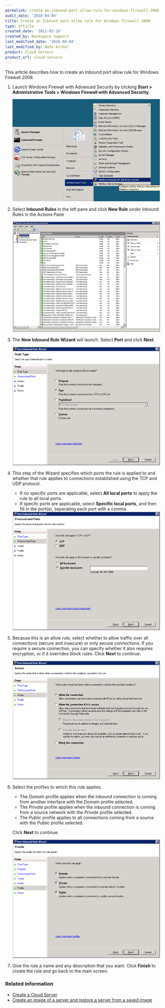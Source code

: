 ```yaml
---
permalink: create-an-inbound-port-allow-rule-for-windows-firewall-2008
audit_date: '2018-04-04'
title: Create an Inbound port allow rule for Windows Firewall 2008
type: article
created_date: '2011-03-16'
created_by: Rackspace Support
last_modified_date: '2018-04-04'
last_modified_by: Nate Archer
product: Cloud Servers
product_url: cloud-servers
---
```


This article describes how to create an Inbound port allow rule for Windows Firewall 2008. 

1. Launch Windows Firewall with Advanced Security by clicking **Start > Administrative Tools > Windows Firewall with Advanced Security**.

   <img src="firewalllaunch.png" alt="" title="">

2. Select **Inbound Rules** in the left pane and click **New Rule** under Inbound Rules in the Actions Pane

   <img src="inboundrule.png" alt="" title="">

3. The **New Inbound Rule Wizard** will launch. Select **Port** and click **Next**.

   <img src="inboundport1.png" alt="" title="">

4. This step of the Wizard specifies which ports the rule is applied to and whether that rule applies to connections established using the TCP and UDP protocol. 

   - If *no* specific ports are applicable, select **All local ports** to apply the rule to all local ports.
   - If specifc ports are applicable, select **Specific local ports**, and then fill in the port(s), seperating each port with a comma.

    <img src="inboundport2.png" alt="" title="">

5. Because this is an allow rule, select whether to allow traffic over all connections (secure and insecure) or only secure connections. If you require a secure connection, you can specify whether it also requires encryption, or if it overrides block rules. Click **Next** to continue.

    <img src="inboundport3.png" alt="" title="">

6. Select the profiles to which this rule applies. 

   - The *Domain* profile applies when the inbound connection is coming from another interface with the *Domain* profile selected. 
   - The *Private* profile applies when the inbound connection is coming from a source network with the *Private* profile selected. 
   - The *Public* profile applies to all connections coming from a source with the *Public* profile selected. 
   
   Click **Next** to continue.

   <img src="inboundrulewiz6.png" alt="" title="">

7. Give the rule a name and any description that you want. Click **Finish** to create the rule and go back to the main screen.

### Related information


- [Create a Cloud Server](https://docs-ospc.rackspace.com/support/how-to/cloud-servers/create-a-cloud-server)
- [Create an image of a server and restore a server from a saved image](https://docs-ospc.rackspace.com/support/how-to/cloud-servers/create-an-image-of-a-server-and-restore-a-server-from-a-saved-image)
